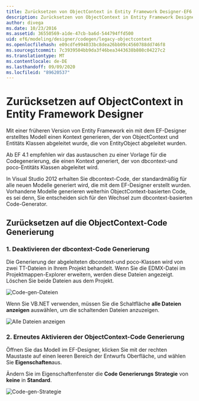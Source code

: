```yaml
---
title: Zurücksetzen von ObjectContext in Entity Framework Designer-EF6
description: Zurücksetzen von ObjectContext in Entity Framework Designer in Entity Framework 6
author: divega
ms.date: 10/23/2016
ms.assetid: 36550569-a1de-47cb-ba6d-544794ffd500
uid: ef6/modeling/designer/codegen/legacy-objectcontext
ms.openlocfilehash: e09cdfe994033bc8dea26bb09c4560788dd746f8
ms.sourcegitcommit: 7c3939504bb9da3f46bea3443638b808c04227c2
ms.translationtype: MT
ms.contentlocale: de-DE
ms.lasthandoff: 09/09/2020
ms.locfileid: "89620537"
---
```

# <a name="reverting-to-objectcontext-in-entity-framework-designer"></a>Zurücksetzen auf ObjectContext in Entity Framework Designer
Mit einer früheren Version von Entity Framework ein mit dem EF-Designer erstelltes Modell einen Kontext generieren, der von ObjectContext und Entitäts Klassen abgeleitet wurde, die von EntityObject abgeleitet wurden.

Ab EF 4.1 empfehlen wir das austauschen zu einer Vorlage für die Codegenerierung, die einen Kontext generiert, der von dbcontext-und poco-Entitäts Klassen abgeleitet wird.

In Visual Studio 2012 erhalten Sie dbcontext-Code, der standardmäßig für alle neuen Modelle generiert wird, die mit dem EF-Designer erstellt wurden. Vorhandene Modelle generieren weiterhin ObjectContext-basierten Code, es sei denn, Sie entscheiden sich für den Wechsel zum dbcontext-basierten Code-Generator.

## <a name="reverting-back-to-objectcontext-code-generation"></a>Zurücksetzen auf die ObjectContext-Code Generierung

### <a name="1-disable-dbcontext-code-generation"></a>1. Deaktivieren der dbcontext-Code Generierung

Die Generierung der abgeleiteten dbcontext-und poco-Klassen wird von zwei TT-Dateien in Ihrem Projekt behandelt. Wenn Sie die EDMX-Datei im Projektmappen-Explorer erweitern, werden diese Dateien angezeigt. Löschen Sie beide Dateien aus dem Projekt.

![Code-gen-Dateien](~/ef6/media/codegenfiles.png)

Wenn Sie VB.NET verwenden, müssen Sie die Schaltfläche **alle Dateien anzeigen** auswählen, um die schaltenden Dateien anzuzeigen.

![Alle Dateien anzeigen](~/ef6/media/showallfiles.png)

### <a name="2-re-enable-objectcontext-code-generation"></a>2. Erneutes Aktivieren der ObjectContext-Code Generierung

Öffnen Sie das Modell im EF-Designer, klicken Sie mit der rechten Maustaste auf einen leeren Bereich der Entwurfs Oberfläche, und wählen Sie **Eigenschaften**aus.

Ändern Sie im Eigenschaftenfenster die **Code Generierungs Strategie** von **keine** in **Standard**.

![Code-gen-Strategie](~/ef6/media/codegenstrategy.png)
